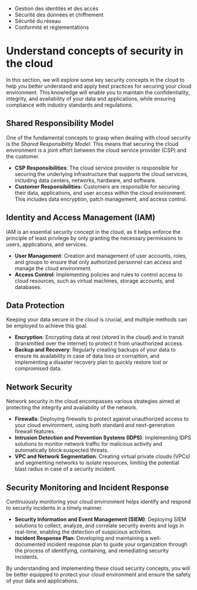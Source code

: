 - Gestion des identités et des accès
- Sécurité des données et chiffrement
- Sécurité du réseau
- Conformité et réglementations
# Understand concepts of security in the cloud

In this section, we will explore some key security concepts in the cloud to help you better understand and apply best practices for securing your cloud environment. This knowledge will enable you to maintain the confidentiality, integrity, and availability of your data and applications, while ensuring compliance with industry standards and regulations.

## Shared Responsibility Model

One of the fundamental concepts to grasp when dealing with cloud security is the _Shared Responsibility Model_. This means that securing the cloud environment is a joint effort between the cloud service provider (CSP) and the customer.

- **CSP Responsibilities**: The cloud service provider is responsible for securing the underlying infrastructure that supports the cloud services, including data centers, networks, hardware, and software.
- **Customer Responsibilities**: Customers are responsible for securing their data, applications, and user access within the cloud environment. This includes data encryption, patch management, and access control.

## Identity and Access Management (IAM)

IAM is an essential security concept in the cloud, as it helps enforce the principle of least privilege by only granting the necessary permissions to users, applications, and services.

- **User Management**: Creation and management of user accounts, roles, and groups to ensure that only authorized personnel can access and manage the cloud environment.
- **Access Control**: Implementing policies and rules to control access to cloud resources, such as virtual machines, storage accounts, and databases.

## Data Protection

Keeping your data secure in the cloud is crucial, and multiple methods can be employed to achieve this goal.

- **Encryption**: Encrypting data at rest (stored in the cloud) and in transit (transmitted over the internet) to protect it from unauthorized access.
- **Backup and Recovery**: Regularly creating backups of your data to ensure its availability in case of data loss or corruption, and implementing a disaster recovery plan to quickly restore lost or compromised data.

## Network Security

Network security in the cloud encompasses various strategies aimed at protecting the integrity and availability of the network.

- **Firewalls**: Deploying firewalls to protect against unauthorized access to your cloud environment, using both standard and next-generation firewall features.
- **Intrusion Detection and Prevention Systems (IDPS)**: Implementing IDPS solutions to monitor network traffic for malicious activity and automatically block suspected threats.
- **VPC and Network Segmentation**: Creating virtual private clouds (VPCs) and segmenting networks to isolate resources, limiting the potential blast radius in case of a security incident.

## Security Monitoring and Incident Response

Continuously monitoring your cloud environment helps identify and respond to security incidents in a timely manner.

- **Security Information and Event Management (SIEM)**: Deploying SIEM solutions to collect, analyze, and correlate security events and logs in real-time, enabling the detection of suspicious activities.
- **Incident Response Plan**: Developing and maintaining a well-documented incident response plan to guide your organization through the process of identifying, containing, and remediating security incidents.

By understanding and implementing these cloud security concepts, you will be better equipped to protect your cloud environment and ensure the safety of your data and applications.